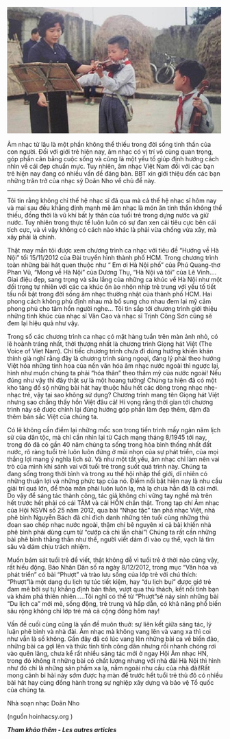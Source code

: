 <!--
title: ÂM NHẠC VỚI TUỔI TRẺ HIỆN NAY
author: TichKy Nguyen
status: completed 
-->

![](tiengdan.jpg)       

Âm nhạc từ lâu là một phần không thể thiếu trong đời sống tinh thần của con người. Đối với giới trẻ hiện nay, âm nhạc có vị trí vô cùng quan trọng, góp phần cân bằng cuộc sống và cũng là một yếu tố giúp định hướng cách nhìn về cái đẹp chuẩn mực. Tuy nhiên, âm nhạc Việt Nam đối với các bạn trẻ hiện nay đang có nhiều vấn đề đáng bàn. BBT xin giới thiệu đến các bạn những trăn trở của nhạc sỹ Doãn Nho về chủ đề này.

----
Tôi tin rằng không chỉ thế hệ nhạc sĩ đã qua mà cả thế hệ nhạc sĩ hôm nay và mai sau đều khẳng định mạnh mẽ âm nhạc là món ăn tinh thần không thể thiếu, đồng thời là vũ khí bất ly thân của tuổi trẻ trong dựng nước và giữ nước. Tuy nhiên trong thực tế luôn luôn có sự đan xen cái tiêu cực bên cái tích cực, và vì vậy không có cách nào khác là phải vừa chống vừa xây, mà xây phải là chính.   

Thật may mắn tôi được xem chương trình ca nhạc với tiêu đề “Hướng về Hà Nội” tối 15/11/2012 của Đài truyền hình thành phố HCM. Trong chương trình toàn những bài hát quen thuộc như “ Em ơi Hà Nội phố” của Phú Quang-thơ Phan Vũ, “Mong về Hà Nội” của Dương Thụ, “Hà Nội và tôi” của Lê Vinh…. Giai điệu đẹp, sang trọng và sâu lắng của những ca khúc về Hà Nội như một đối trọng tự nhiên với các ca khúc ồn ào nhộn nhịp trẻ trung với yếu tố tiết tấu nổi bật trong đời sống âm nhạc thường nhật của thành phố HCM. Hai phong cách không phủ định nhau mà bổ sung cho nhau đem lại mỹ cảm phong phú cho tâm hồn người nghe… Tôi tin sắp tới chương trình giới thiệu những tình khúc của nhạc sĩ Văn Cao và nhạc sĩ Trịnh Công Sơn cũng sẽ đem lại hiệu quả như vậy.  

Trong số các chương trình ca nhạc có mặt hàng tuần trên màn ảnh nhỏ, có lẽ hoành tráng nhất, thời thượng nhất là chương trình Giọng hát Việt (The Voice of Viet Nam). Chỉ tiếc chương trình chưa đi dúng hướng khiến khán thính giả nghĩ rằng đây là chương trình sùng ngoại, đáng lý phải theo hướng Việt hóa những tinh hoa của nền văn hóa âm nhạc nước ngoài thì ngược lại, hình như muốn chúng ta phải “hóa thân” theo thẩm mỹ của nước ngoài! Nếu đúng như vậy thì đây thật sự là một hoang tưởng! Chúng ta hiện đã có một kho tàng đồ sộ những bài hát hay thuộc hầu hết các dòng trong nhạc nhẹ-nhạc trẻ, vậy tại sao không sử dụng? Chương trình mang tên Giọng hát Việt nhưng sao chẳng thấy hồn Việt đâu cả! Hi vọng rằng thời gian tới chương trình này sẽ được chỉnh lại đúng hướng góp phần làm đẹp thêm, đậm đà thêm bản sắc Việt của chúng ta.  

Có lẽ không cần điểm lại những mốc son trong tiến trình mấy ngàn năm lịch sử của dân tộc, mà chỉ cần nhìn lại từ Cách mạng tháng 8/1945 tới nay, trong đó đã có gần 40 năm chúng ta sống trong hòa bình thống nhất đất nước, rõ ràng tuổi trẻ luôn luôn đứng ở mũi nhọn của sự phát triển, của mọi thắng lợi mang ý nghĩa lịch sử. Và như một tất yếu, âm nhạc chỉ làm nên vai trò của mình khi sánh vai với tuổi trẻ trong suốt quá trình này. Chúng ta đang sống trong thời bình và trong xu thế hội nhập thế giới, dĩ nhiên có những thuận lợi và những phức tạp của nó. Điểm nổi bật hiện nay là nhu cầu giải trí quá lớn, để thỏa mãn phải luôn luôn lạ, mà lạ chưa hẳn đã là cái mới. Do vậy để sáng tác thành công, tác giả không chỉ vững tay nghề mà trên hết trước hết phải có cái TÂM và cái HỒN chân thật. Trong tạp chí Âm nhạc của Hội NSVN số 25 năm 2012, qua bài “Nhạc tặc” tàn phá nhạc Việt, nhà phê bình Nguyễn Bách đã chỉ đích danh những tên tuổi cùng những thủ đoạn sao chép nhạc nước ngoài, thậm chí bê nguyên xi cả bài khiến nhà phê bình phải dùng cụm từ “cướp cả chì lẫn chài”! Chúng ta rất cần những bài phê bình thẳng thắn như thế, người viết dám đi vào cụ thể, vạch lá tìm sâu và dám chịu trách nhiệm.  

Muốn bám sát tuổi trẻ để viết, thật không dễ vì tuổi trẻ ở thời nào cũng vậy, rất hiếu động. Báo Nhân Dân số ra ngày 8/12/2012, trong mục “Văn hóa và phát triển” có bài “Phượt” và trào lưu sống của lớp trẻ với chú thích: “Phượt”là một dạng du lịch tự túc tiết kiệm, hay “du lịch bụi” được giớ trẻ đam mê bởi sự tự khẳng định bản thân, vượt qua thủ thách, kết nối tình bạn và khám phá thiên nhiên…..Tôi nghĩ có thể từ “Phượt”sẽ nảy sinh những bài “Du lịch ca” mới mẻ, sống động, trẻ trung và hấp dẫn, có khả năng phổ biến sâu rộng không chỉ lớp trẻ mà cả cộng đồng hôm nay!  

Vấn đề cuối cùng cũng là vấn đề muôn thuở: sự liên kết giữa sáng tác, lý luận phê bình và nhà đài. Ấm nhạc mà không vang lên và vang xa thì coi như vẫn là số không. Gần đây đã có lúc vang lên những bài ca về biển đảo, những bài ca gợi lên và thức tỉnh tính công dân nhưng rồi nhanh chóng rơi vào quên lãng, chưa kể rất nhiều sáng tác mới ở ngay Hội Âm nhạc HN, trong đó không ít những bài có chất lượng nhưng với nhà đài Hà Nội thì hình như đó chỉ là những sản phẩm xa lạ, nằm ngoài nhu cầu của nhà đài!Rất mong cảnh bi hài này sớm được hạ màn để trước hết tuổi trẻ thủ đô có nhiều bài hát hay cùng đồng hành trong sự nghiệp xây dựng và bảo vệ Tổ quốc của chúng ta.  

Nhà soạn nhạc Doãn Nho

(nguồn hoinhacsy.org )

***Tham khảo thêm - Les autres articles***
